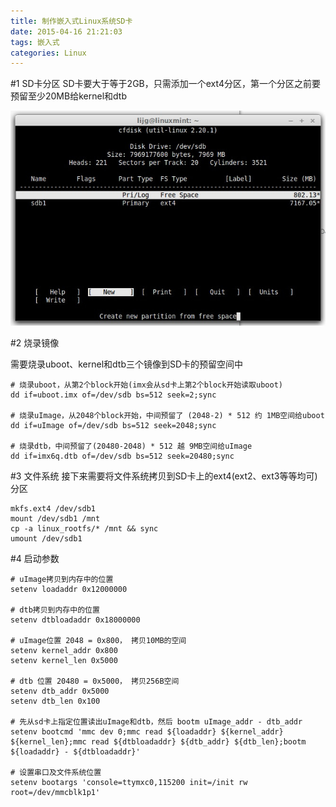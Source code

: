 ```yaml
---
title: 制作嵌入式Linux系统SD卡
date: 2015-04-16 21:21:03
tags: 嵌入式
categories: Linux
---
```


#1 SD卡分区
SD卡要大于等于2GB，只需添加一个ext4分区，第一个分区之前要预留至少20MB给kernel和dtb

![分区](/images/2016-02-17/18-17-16.jpg)


#2 烧录镜像

需要烧录uboot、kernel和dtb三个镜像到SD卡的预留空间中

```
# 烧录uboot，从第2个block开始(imx会从sd卡上第2个block开始读取uboot)
dd if=uboot.imx of=/dev/sdb bs=512 seek=2;sync

# 烧录uImage，从2048个block开始，中间预留了 (2048-2) * 512 约 1MB空间给uboot
dd if=uImage of=/dev/sdb bs=512 seek=2048;sync

# 烧录dtb，中间预留了(20480-2048) * 512 越 9MB空间给uImage
dd if=imx6q.dtb of=/dev/sdb bs=512 seek=20480;sync
```

#3 文件系统
接下来需要将文件系统拷贝到SD卡上的ext4(ext2、ext3等等均可)分区

```
mkfs.ext4 /dev/sdb1
mount /dev/sdb1 /mnt
cp -a linux_rootfs/* /mnt && sync
umount /dev/sdb1
```

#4 启动参数

```
# uImage拷贝到内存中的位置
setenv loadaddr 0x12000000

# dtb拷贝到内存中的位置
setenv dtbloadaddr 0x18000000

# uImage位置 2048 = 0x800， 拷贝10MB的空间
setenv kernel_addr 0x800
setenv kernel_len 0x5000

# dtb 位置 20480 = 0x5000， 拷贝256B空间
setenv dtb_addr 0x5000
setenv dtb_len 0x100

# 先从sd卡上指定位置读出uImage和dtb，然后 bootm uImage_addr - dtb_addr
setenv bootcmd 'mmc dev 0;mmc read ${loadaddr} ${kernel_addr} ${kernel_len};mmc read ${dtbloadaddr} ${dtb_addr} ${dtb_len};bootm ${loadaddr} - ${dtbloadaddr}'

# 设置串口及文件系统位置
setenv bootargs 'console=ttymxc0,115200 init=/init rw root=/dev/mmcblk1p1'
```
